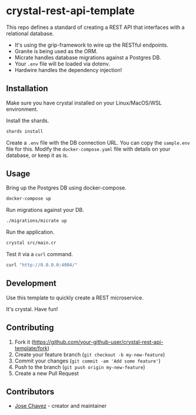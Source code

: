 # crystal-rest-api-template

This repo defines a standard of creating a REST API that interfaces with a relational database.

- It's using the grip-framework to wire up the RESTful endpoints.
- Granite is being used as the ORM.
- Micrate handles database migrations against a Postgres DB.
- Your `.env` file will be loaded via dotenv.
- Hardwire handles the dependency injection!

## Installation

Make sure you have crystal installed on your Linux/MacOS/WSL environment.

Install the shards.

```bash
shards install
```

Create a `.env` file with the DB connection URL. You can copy the `sample.env` file for this.
Modify the `docker-compose.yaml` file with details on your database, or keep it as is.

## Usage

Bring up the Postgres DB using docker-compose.

```bash
docker-compose up
```

Run migrations against your DB.

```bash
./migrations/micrate up
```

Run the application.

```bash
crystal src/main.cr
```

Test it via a `curl` command.

```bash
curl "http://0.0.0.0:4004/"
```

## Development

Use this template to quickly create a REST microservice.

It's crystal. Have fun!

## Contributing

1. Fork it (<https://github.com/your-github-user/crystal-rest-api-template/fork>)
2. Create your feature branch (`git checkout -b my-new-feature`)
3. Commit your changes (`git commit -am 'Add some feature'`)
4. Push to the branch (`git push origin my-new-feature`)
5. Create a new Pull Request

## Contributors

- [Jose Chavez](https://github.com/your-github-user) - creator and maintainer
